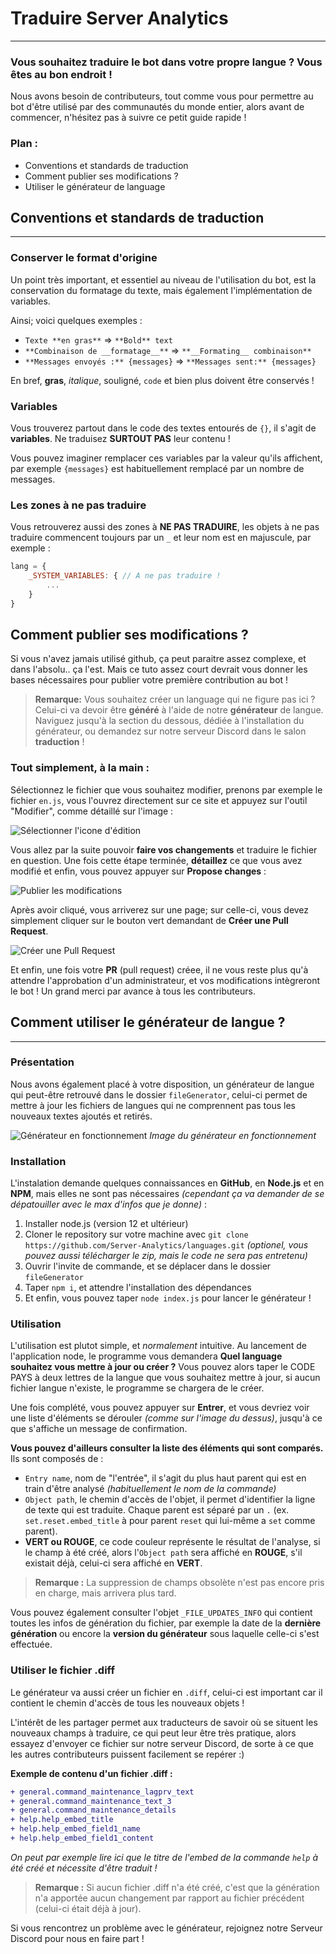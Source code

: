 # Traduire Server Analytics
------
### Vous souhaitez traduire le bot dans votre propre langue ? Vous êtes au bon endroit !
Nous avons besoin de contributeurs, tout comme vous pour permettre au bot d'être utilisé par des communautés du monde entier, alors avant de commencer, n'hésitez pas à suivre ce petit guide rapide !

### Plan :
- Conventions et standards de traduction
- Comment publier ses modifications ?
- Utiliser le générateur de language

## Conventions et standards de traduction
---
### Conserver le format d'origine
Un point très important, et essentiel au niveau de l'utilisation du bot, est la conservation du formatage du texte, mais également l'implémentation de variables.

Ainsi; voici quelques exemples :
- `Texte **en gras**` => `**Bold** text`
- `**Combinaison de __formatage__**` => `**__Formating__ combinaison**`
- `**Messages envoyés :** {messages}` => `**Messages sent:** {messages}`

En bref, **gras**, *italique*, souligné, `code` et bien plus doivent être conservés !

### Variables
Vous trouverez partout dans le code des textes entourés de `{}`, il s'agit de **variables**.
Ne traduisez **SURTOUT PAS** leur contenu !

Vous pouvez imaginer remplacer ces variables par la valeur qu'ils affichent, par exemple `{messages}` est habituellement remplacé par un nombre de messages.

### Les zones à ne pas traduire
Vous retrouverez aussi des zones à **NE PAS TRADUIRE**, les objets à ne pas traduire commencent toujours par un `_` et leur nom est en majuscule, par exemple :

```js
lang = {
    _SYSTEM_VARIABLES: { // A ne pas traduire !
        ...
    }
}
```


## Comment publier ses modifications ?
Si vous n'avez jamais utilisé github, ça peut paraitre assez complexe, et dans l'absolu.. ça l'est. Mais ce tuto assez court devrait vous donner les bases nécessaires pour publier votre première contribution au bot !

> **Remarque:** Vous souhaitez créer un language qui ne figure pas ici ? Celui-ci va devoir être **généré** à l'aide de notre **générateur** de langue. Naviguez jusqu'à la section du dessous, dédiée à l'installation du générateur, ou demandez sur notre serveur Discord dans le salon **traduction** !

### Tout simplement, à la main :
Sélectionnez le fichier que vous souhaitez modifier, prenons par exemple le fichier `en.js`, vous l'ouvrez directement sur ce site et appuyez sur l'outil "Modifier", comme détaillé sur l'image :

![Sélectionner l'icone d'édition](https://i.imgur.com/HAVEprX.png)

Vous allez par la suite pouvoir **faire vos changements** et traduire le fichier en question. Une fois cette étape terminée, **détaillez** ce que vous avez modifié et enfin, vous pouvez appuyer sur **Propose changes** :
 
![Publier les modifications](https://i.imgur.com/g8IXkHl.png)

Après avoir cliqué, vous arriverez sur une page; sur celle-ci, vous devez simplement cliquer sur le bouton vert demandant de **Créer une Pull Request**.

![Créer une Pull Request](https://i.imgur.com/3Qw1XpQ.png)

Et enfin, une fois votre **PR** (pull request) créee, il ne vous reste plus qu'à attendre l'approbation d'un administrateur, et vos modifications intègreront le bot ! Un grand merci par avance à tous les contributeurs.

## Comment utiliser le générateur de langue ?
---
### Présentation
Nous avons également placé à votre disposition, un générateur de langue qui peut-être retrouvé dans le dossier `fileGenerator`, celui-ci permet de mettre à jour les fichiers de langues qui ne comprennent pas tous les nouveaux textes ajoutés et retirés. 

![Générateur en fonctionnement](https://i.imgur.com/AUaVbWz.png)
*Image du générateur en fonctionnement*
### Installation
L'instalation demande quelques connaissances en **GitHub**, en **Node.js** et en **NPM**, mais elles ne sont pas nécessaires *(cependant ça va demander de se dépatouiller avec le max d'infos que je donne)* :

1. Installer node.js (version 12 et ultérieur)
2. Cloner le repository sur votre machine avec `git clone https://github.com/Server-Analytics/languages.git` *(optionel, vous pouvez aussi télécharger le zip, mais le code ne sera pas entretenu)*
3. Ouvrir l'invite de commande, et se déplacer dans le dossier `fileGenerator`
4. Taper `npm i`, et attendre l'installation des dépendances
5. Et enfin, vous pouvez taper `node index.js` pour lancer le générateur ! 

### Utilisation
L'utilisation est plutot simple, et *normalement* intuitive.
Au lancement de l'application node, le programme vous demandera **Quel language souhaitez vous mettre à jour ou créer ?** Vous pouvez alors taper le CODE PAYS à deux lettres de la langue que vous souhaitez mettre à jour, si aucun fichier langue n'existe, le programme se chargera de le créer.

Une fois complété, vous pouvez appuyer sur **Entrer**, et vous devriez voir une liste d'éléments se dérouler *(comme sur l'image du dessus)*, jusqu'à ce que s'affiche un message de confirmation.

**Vous pouvez d'ailleurs consulter la liste des éléments qui sont comparés.** Ils sont composés de :
* `Entry name`, nom de "l'entrée", il s'agit du plus haut parent qui est en train d'être analysé *(habituellement le nom de la commande)*
* `Object path`, le chemin d'accès de l'objet, il permet d'identifier la ligne de texte qui est traduite. Chaque parent est séparé par un `.` (ex. `set.reset.embed_title` à pour parent `reset` qui lui-même a `set` comme parent).
* **VERT ou ROUGE**, ce code couleur représente le résultat de l'analyse, si le champ à été créé, alors l'`Object path` sera affiché en **ROUGE**, s'il existait déjà, celui-ci sera affiché en **VERT**.

> **Remarque :** La suppression de champs obsolète n'est pas encore pris en charge, mais arrivera plus tard.

Vous pouvez également consulter l'objet `_FILE_UPDATES_INFO` qui contient toutes les infos de génération du fichier, par exemple la date de la **dernière génération** ou encore la **version du générateur** sous laquelle celle-ci s'est effectuée.

### Utiliser le fichier .diff
Le générateur va aussi créer un fichier en `.diff`, celui-ci est important car il contient le chemin d'accès de tous les nouveaux objets !

L'intérêt de les partager permet aux traducteurs de savoir où se situent les nouveaux champs à traduire, ce qui peut leur être très pratique, alors essayez d'envoyer ce fichier sur notre serveur Discord, de sorte à ce que les autres contributeurs puissent facilement se repérer :)

**Exemple de contenu d'un fichier .diff :**
```diff
+ general.command_maintenance_lagprv_text
+ general.command_maintenance_text_3
+ general.command_maintenance_details
+ help.help_embed_title
+ help.help_embed_field1_name
+ help.help_embed_field1_content
```
*On peut par exemple lire ici que le titre de l'embed de la commande `help` à été créé et nécessite d'être traduit !*

> **Remarque :** Si aucun fichier .diff n'a été créé, c'est que la génération n'a apportée aucun changement par rapport au fichier précédent (celui-ci était déjà à jour).

Si vous rencontrez un problème avec le générateur, rejoignez notre Serveur Discord pour nous en faire part !